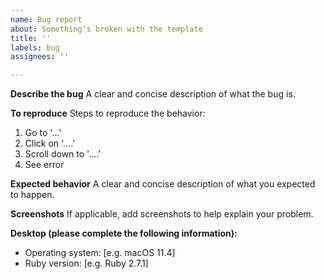 ```yaml
---
name: Bug report
about: Something's broken with the template
title: ''
labels: bug
assignees: ''

---
```


<!-- If you're requesting a new feature or suggesting an idea, please use the "Discussions" tab instead of opening a new issue. Thank you! -->

**Describe the bug**
A clear and concise description of what the bug is.

**To reproduce**
Steps to reproduce the behavior:
1. Go to '...'
2. Click on '....'
3. Scroll down to '....'
4. See error

**Expected behavior**
A clear and concise description of what you expected to happen.

**Screenshots**
If applicable, add screenshots to help explain your problem.

**Desktop (please complete the following information):**
 - Operating system: [e.g. macOS 11.4]
 - Ruby version: [e.g. Ruby 2.7.1]
